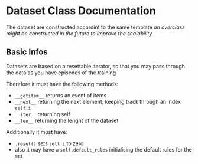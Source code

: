 # Dataset Class Documentation
The dataset are constructed accordint to the same template
_an overclass might be constructed in the future to improve the scalability_

## Basic Infos

Datasets are based on a resettable iterator, so that you may pass through the data as you have episodes of the training

Therefore it must have the following methods:
* `__getitem__` returns an event of items
* `__next__` returning the next element, keeping track through an index `self.i`
* `__iter__` returning self
* `__len__` returning the lenght of the dataset

Additionally it must have:
* `.reset()` sets `self.i` to zero
* also it may have a `self.default_rules` initialising the default rules for the set